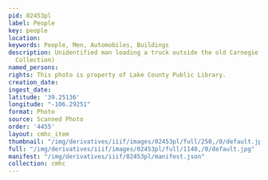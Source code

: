 ```yaml
---
pid: 02453pl
label: People
key: people
location: 
keywords: People, Men, Automobiles, Buildings
description: Unidentified man loading a truck outside the old Carnegie library (Wingenbach
  Collection)
named_persons: 
rights: This photo is property of Lake County Public Library.
creation_date: 
ingest_date: 
latitude: '39.25136'
longitude: "-106.29251"
format: Photo
source: Scanned Photo
order: '4455'
layout: cmhc_item
thumbnail: "/img/derivatives/iiif/images/02453pl/full/250,/0/default.jpg"
full: "/img/derivatives/iiif/images/02453pl/full/1140,/0/default.jpg"
manifest: "/img/derivatives/iiif/02453pl/manifest.json"
collection: cmhc
---
```

